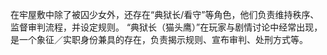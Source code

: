 在牢屋敷中除了被囚少女外，还存在“典狱长/看守”等角色，他们负责维持秩序、监督审判流程，并设定规则。 
“典狱长（猫头鹰）”在玩家与剧情讨论中经常出现，是一个象征／实职身份兼具的存在，负责揭示规则、宣布审判、处刑方式等。 